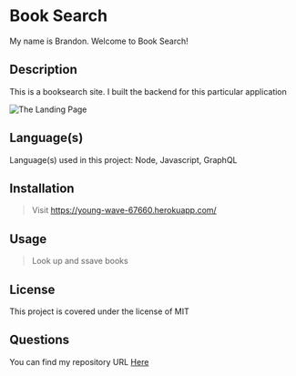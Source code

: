 # Book Search

My name is Brandon. Welcome to Book Search!

## Description

This is a booksearch site. I built the backend for this particular application

![The Landing Page](./src/imgs/Screenshot1.png)

## Language(s)

Language(s) used in this project:
Node, Javascript, GraphQL

## Installation

>Visit https://young-wave-67660.herokuapp.com/

## Usage

> Look up and ssave books
## License

This project is covered under the license of MIT

## Questions

You can find my repository URL [Here](https://GitHub.com/Ondayko14)
